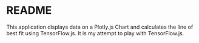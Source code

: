 # README

This application displays data on a Plotly.js Chart and calculates the line of best fit using TensorFlow.js. It is my attempt to play with TensorFlow.js.